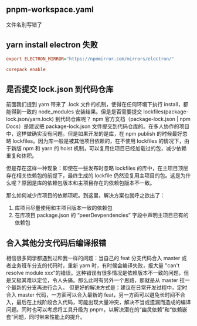## pnpm-workspace.yaml

文件名别写错了

## yarn install electron 失败

```ini
export ELECTRON_MIRROR="https://npmmirror.com/mirrors/electron/"

corepack enable
```

## 是否提交 lock.json 到代码仓库

前面我们提到 yarn 带来了 .lock 文件的机制，使得在任何环境下执行 install，都能得到一致的 node_modules 安装结果。但是是否需要提交 lockfiles(package-lock.json/yarn.lock) 到代码仓库呢？
npm 官方文档（package-lock.json | npm Docs）是建议把 package-lock.json 文件提交到代码仓库的。在多人协作的项目中，这样做确实没有问题。但是如果开发的是库，在 npm publish 的时候最好忽略 lockfiles。因为库一般是被其他项目依赖的，在不使用 lockfiles 的情况下，由于新版 npm 和 yarn 的 hoist 机制，可以复用住项目已经加载过的包，减少依赖重复和体积。

但是存在这样一种现象：即使在一些发布时忽略 lockfiles 的库中，在主项目顶层存在相关依赖包的前提下，最终生成的 lockfile 仍然没复用主项目的包。这是为什么呢？原因是库的依赖包版本和主项目存在的依赖包版本不一致。

那么如何减少库项目的依赖项呢。到这里，解决方案也就呼之欲出了：

1. 库项目尽量使用和主项目版本一致的依赖包
2. 在库项目 package.json 的 “peerDevpendencies” 字段中声明主项目已有的依赖包

## 合入其他分支代码后编译报错

相信很多同学都遇到过和我一样的问题：当自己的 feat 分支代码合入 master 或者业务班车分支的代码时，重新 yarn 时，有时候会编译失败，报大量 "can't resolve module xxx"的错误。这种错误有很多情况是依赖版本不一致的问题，但是又极其难以定位，令人头痛。那么此时有另外一个思路，那就是从 master 拉一个最新的分支再进行合入。
但更好的解决方式是：建议在日常开发过程中，定时合入 master 代码，一方面可以合入最新的 feat，另一方面可以避免长时间不合入，最后在上线阶段合入代码，可能出现大量冲突，解决不当或遗漏而造成的编译问题。同时也可以考虑将工具升级为 pnpm，以解决潜在的“幽灵依赖”和“依赖嵌套”问题，同时带来性能上的提升。
